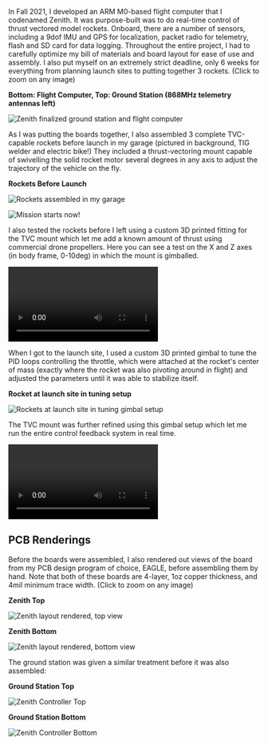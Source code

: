 In Fall 2021, I developed an ARM M0-based flight computer that I codenamed Zenith.
It was purpose-built was to do real-time control of thrust vectored model rockets. Onboard, there are a number of sensors, including a 9dof IMU and GPS for localization, packet radio for telemetry, flash and SD card for data logging. Throughout the entire project, I had to carefully optimize my bill of materials and board layout for ease of use and assembly. I also put myself on an extremely strict deadline, only 6 weeks for everything from planning launch sites to putting together 3 rockets.
(Click to zoom on any image)

**Bottom: Flight Computer, Top: Ground Station (868MHz telemetry antennas left)**

![Zenith finalized ground station and flight computer](zenithAssembled.jpg)

As I was putting the boards together, I also assembled 3 complete TVC-capable rockets before launch in my garage (pictured in background, TIG welder and electric bike!)
They included a thrust-vectoring mount capable of swivelling the solid rocket motor several degrees in any axis to adjust the trajectory of the vehicle on the fly.

**Rockets Before Launch**

![Rockets assembled in my garage](rocketsBLaunch.jpeg)

![Mission starts now!](zenithMissionToMars.jpg)

I also tested the rockets before I left using a custom 3D printed fitting for the TVC mount which let me add a known amount of thrust using commercial drone propellers. Here you can see a test on the X and Z axes (in body frame, 0-10deg) in which the mount is gimballed.

![TVC testing](tvcTesting.mp4)

When I got to the launch site, I used a custom 3D printed gimbal to tune the PID loops controlling the throttle, which were attached at the rocket's center of mass (exactly where the rocket was also pivoting around in flight) and adjusted the parameters until it was able to stabilize itself.

**Rocket at launch site in tuning setup**

![Rockets at launch site in tuning gimbal setup](rocketALaunch.jpg)

The TVC mount was further refined using this gimbal setup which let me run the entire control feedback system in real time.

![Garage gimballing](gimbalTesting.mp4)

## PCB Renderings

Before the boards were assembled, I also rendered out views of the board from my PCB design program of choice, EAGLE, before assembling them by hand.
Note that both of these boards are 4-layer, 1oz copper thickness, and 4mil minimum trace width.
(Click to zoom on any image)

**Zenith Top**

![Zenith layout rendered, top view](zenithTop.png)

**Zenith Bottom**

![Zenith layout rendered, bottom view](zenithBottom.png)

The ground station was given a similar treatment before it was also assembled:

**Ground Station Top**

![Zenith Controller Top](controllerTop.png)

**Ground Station Bottom**

![Zenith Controller Bottom](controllerBottom.png)
